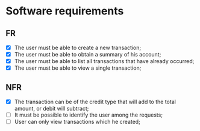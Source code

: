 # Software requirements

## FR

- [x] The user must be able to create a new transaction;
- [x] The user must be able to obtain a summary of his account;
- [x] The user must be able to list all transactions that have already occurred;
- [x] The user must be able to view a single transaction;

## NFR

- [x] The transaction can be of the credit type that will add to the total amount, or debit will subtract;
- [ ] It must be possible to identify the user among the requests;
- [ ] User can only view transactions which he created;
